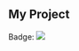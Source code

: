 ## My Project

Badge:
![](https://github.com/MarcusSakae/calc-devops-tmp/actions/workflows/dotnet.yml/badge.svg)